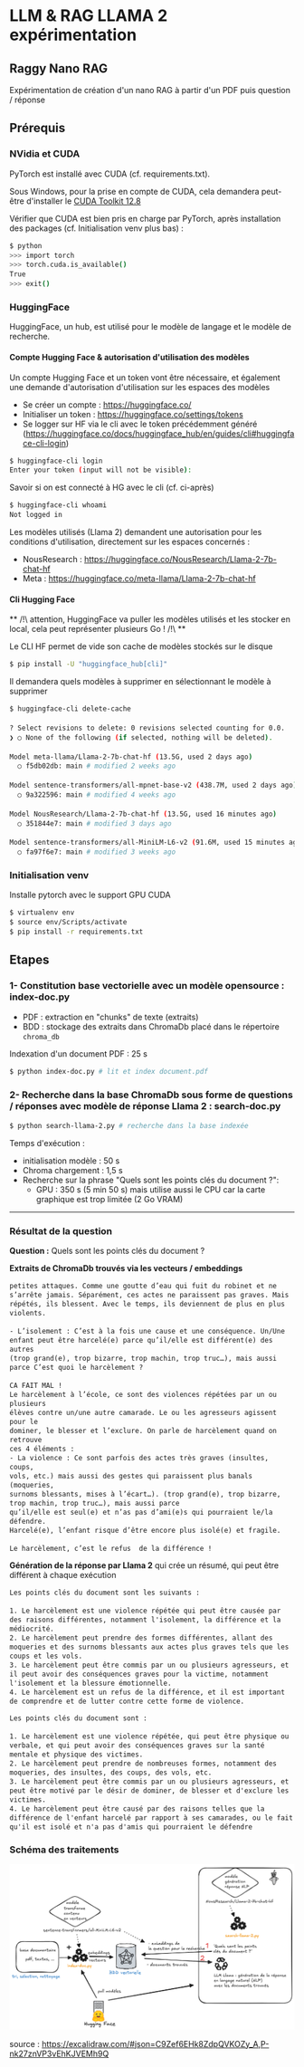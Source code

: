 # LLM & RAG LLAMA 2 expérimentation

## Raggy Nano RAG

Expérimentation de création d'un nano RAG à partir d'un PDF puis question / réponse

## Prérequis

### NVidia et CUDA

PyTorch est installé avec CUDA (cf. requirements.txt).

Sous Windows, pour la prise en compte de CUDA, cela demandera peut-être d'installer le [CUDA Toolkit 12.8](https://developer.nvidia.com/cuda-downloads?target_os=Windows&target_arch=x86_64&target_version=10&target_type=exe_local) 

Vérifier que CUDA est bien pris en charge par PyTorch, après installation des packages (cf. Initialisation venv plus bas) :

```bash
$ python
>>> import torch
>>> torch.cuda.is_available()
True
>>> exit()
```
 

### HuggingFace

HuggingFace, un hub, est utilisé pour le modèle de langage et le modèle de recherche.

#### Compte Hugging Face & autorisation d'utilisation des modèles

Un compte Hugging Face et un token vont être nécessaire, et également une demande d'autorisation d'utilisation sur les espaces des modèles

- Se créer un compte : https://huggingface.co/
- Initialiser un token : https://huggingface.co/settings/tokens
- Se logger sur HF via le cli avec le token précédemment généré (https://huggingface.co/docs/huggingface_hub/en/guides/cli#huggingface-cli-login)

```bash
$ huggingface-cli login
Enter your token (input will not be visible):
```

Savoir si on est connecté à HG avec le cli (cf. ci-après)

```bash
$ huggingface-cli whoami
Not logged in
```

Les modèles utilisés (Llama 2) demandent une autorisation pour les conditions d'utilisation, directement sur les espaces concernés :

- NousResearch : https://huggingface.co/NousResearch/Llama-2-7b-chat-hf
- Meta : https://huggingface.co/meta-llama/Llama-2-7b-chat-hf

#### Cli Hugging Face

** /!\ attention, HuggingFace va puller les modèles utilisés et les stocker en local, cela peut représenter plusieurs Go ! /!\ **

Le CLI HF permet de vide son cache de modèles stockés sur le disque 
```bash
$ pip install -U "huggingface_hub[cli]"
```

Il demandera quels modèles à supprimer en sélectionnant le modèle à supprimer

```bash
$ huggingface-cli delete-cache

? Select revisions to delete: 0 revisions selected counting for 0.0.
❯ ○ None of the following (if selected, nothing will be deleted).

Model meta-llama/Llama-2-7b-chat-hf (13.5G, used 2 days ago)
  ○ f5db02db: main # modified 2 weeks ago

Model sentence-transformers/all-mpnet-base-v2 (438.7M, used 2 days ago)
  ○ 9a322596: main # modified 4 weeks ago

Model NousResearch/Llama-2-7b-chat-hf (13.5G, used 16 minutes ago)
  ○ 351844e7: main # modified 3 days ago

Model sentence-transformers/all-MiniLM-L6-v2 (91.6M, used 15 minutes ago)
  ○ fa97f6e7: main # modified 3 weeks ago

```

### Initialisation venv

Installe pytorch avec le support GPU CUDA

```bash
$ virtualenv env
$ source env/Scripts/activate
$ pip install -r requirements.txt
```

## Etapes

### 1- Constitution base vectorielle avec un modèle opensource : index-doc.py

- PDF : extraction en "chunks" de texte (extraits)
- BDD : stockage des extraits dans ChromaDb placé dans le répertoire `chroma_db`

Indexation d'un document PDF : 25 s

```bash
$ python index-doc.py # lit et index document.pdf
```

### 2- Recherche dans la base ChromaDb sous forme de questions / réponses avec modèle de réponse Llama 2 : search-doc.py

```bash
$ python search-llama-2.py # recherche dans la base indexée
```

Temps d'exécution :

- initialisation modèle : 50 s
- Chroma chargement : 1,5 s
- Recherche sur la phrase "Quels sont les points clés du document ?": 
  - GPU : 350 s (5 min 50 s) mais utilise aussi le CPU car la carte graphique est trop limitée (2 Go VRAM)
    
-----------------

### Résultat de la question

**Question :** Quels sont les points clés du document ?

**Extraits de ChromaDb trouvés via les vecteurs / embeddings**

```
petites attaques. Comme une goutte d’eau qui fuit du robinet et ne
s’arrête jamais. Séparément, ces actes ne paraissent pas graves. Mais
répétés, ils blessent. Avec le temps, ils deviennent de plus en plus
violents.

- L’isolement : C’est à la fois une cause et une conséquence. Un/Une
enfant peut être harcelé(e) parce qu’il/elle est différent(e) des autres
(trop grand(e), trop bizarre, trop machin, trop truc…), mais aussi parce C’est quoi le harcèlement ?

CA FAIT MAL !
Le harcèlement à l’école, ce sont des violences répétées par un ou plusieurs
élèves contre un/une autre camarade. Le ou les agresseurs agissent pour le
dominer, le blesser et l’exclure. On parle de harcèlement quand on retrouve
ces 4 éléments :
- La violence : Ce sont parfois des actes très graves (insultes, coups,
vols, etc.) mais aussi des gestes qui paraissent plus banals (moqueries,
surnoms blessants, mises à l’écart…). (trop grand(e), trop bizarre, trop machin, trop truc…), mais aussi parce
qu’il/elle est seul(e) et n’as pas d’ami(e)s qui pourraient le/la défendre.
Harcelé(e), l’enfant risque d’être encore plus isolé(e) et fragile.

Le harcèlement, c’est le refus  de la différence !
```

**Génération de la réponse par Llama 2** qui crée un résumé, qui peut être différent à chaque exécution

```
Les points clés du document sont les suivants :

1. Le harcèlement est une violence répétée qui peut être causée par des raisons différentes, notamment l'isolement, la différence et la médiocrité.
2. Le harcèlement peut prendre des formes différentes, allant des moqueries et des surnoms blessants aux actes plus graves tels que les coups et les vols.
3. Le harcèlement peut être commis par un ou plusieurs agresseurs, et il peut avoir des conséquences graves pour la victime, notamment l'isolement et la blessure émotionnelle.
4. Le harcèlement est un refus de la différence, et il est important de comprendre et de lutter contre cette forme de violence.
```

```
Les points clés du document sont :

1. Le harcèlement est une violence répétée, qui peut être physique ou verbale, et qui peut avoir des conséquences graves sur la santé mentale et physique des victimes.
2. Le harcèlement peut prendre de nombreuses formes, notamment des moqueries, des insultes, des coups, des vols, etc.
3. Le harcèlement peut être commis par un ou plusieurs agresseurs, et peut être motivé par le désir de dominer, de blesser et d'exclure les victimes.
4. Le harcèlement peut être causé par des raisons telles que la différence de l'enfant harcelé par rapport à ses camarades, ou le fait qu'il est isolé et n'a pas d'amis qui pourraient le défendre
```

### Schéma des traitements

![schema-scripts-llm.png](schema-scripts-llm.png)

source : https://excalidraw.com/#json=C9Zef6EHk8ZdpQVKOZy_A,P-nk27znVP3vEhKJVEMh9Q  
